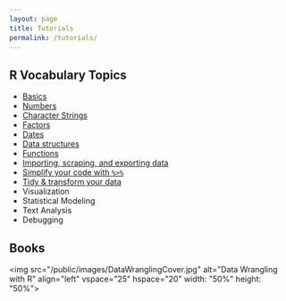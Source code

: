```yaml
---
layout: page
title: Tutorials
permalink: /tutorials/
---
```



## R Vocabulary Topics
* [Basics](basics)
* [Numbers](numbers)
* [Character Strings](characters)
* [Factors](factors)
* [Dates](dates)
* [Data structures](data_structures)
* [Functions](functions_loops)
* [Importing, scraping, and exporting data](data_inputs_outputs)
* [Simplify your code with `%>%`](simplify_code)
* [Tidy & transform your data](data_wrangling)
* Visualization
* Statistical Modeling
* Text Analysis
* Debugging

## Books

<img src="/public/images/DataWranglingCover.jpg" alt="Data Wrangling with R" align="left" vspace="25" hspace="20" width: "50%" height: "50%">

